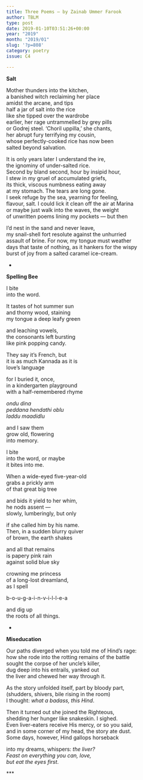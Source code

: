 ```yaml
---
title: Three Poems – by Zainab Ummer Farook
author: TBLM
type: post
date: 2019-01-10T03:51:26+00:00
year: "2019"
month: "2019/01"
slug: '?p=808'
category: poetry
issue: C4

---
```

**Salt**

Mother thunders into the kitchen,  
a banished witch reclaiming her place  
amidst the arcane, and tips  
half a jar of salt into the rice  
like she tipped over the wardrobe  
earlier, her rage untrammelled by grey pills  
or Godrej steel. ‘Choril uppilla,’ she chants,  
her abrupt fury terrifying my cousin,  
whose perfectly-cooked rice has now been  
salted beyond salvation.

It is only years later I understand the ire,  
the ignominy of under-salted rice.  
Second by bland second, hour by insipid hour,  
I stew in my gruel of accumulated griefs,  
its thick, viscous numbness eating away  
at my stomach. The tears are long gone.  
I seek refuge by the sea, yearning for feeling,  
flavour, salt. I could lick it clean off the air at Marina  
or maybe just walk into the waves, the weight  
of unwritten poems lining my pockets — but then

I&#8217;d nest in the sand and never leave,  
my snail-shell fort resolute against the unhurried  
assault of brine. For now, my tongue must weather  
days that taste of nothing, as it hankers for the wispy  
burst of joy from a salted caramel ice-cream.

*

**Spelling Bee**

I bite  
into the word.

It tastes of hot summer sun  
and thorny wood, staining  
my tongue a deep leafy green

and leaching vowels,  
the consonants left bursting  
like pink popping candy.

They say it’s French, but  
it is as much Kannada as it is  
love’s language

for I buried it, once,  
in a kindergarten playground  
with a half-remembered rhyme

_ondu dina  
peddana hendathi oblu  
laddu maadidlu_

and I saw them  
grow old, flowering  
into memory.

I bite  
into the word, or maybe  
it bites into me.

When a wide-eyed five-year-old  
grabs a prickly arm  
of that great big tree

and bids it yield to her whim,  
he nods assent —  
slowly, lumberingly, but only

if she called him by his name.  
Then, in a sudden blurry quiver  
of brown, the earth shakes

and all that remains  
is papery pink rain  
against solid blue sky

crowning me princess  
of a long-lost dreamland,  
as I spell

b-o-u-g-a-i-n-v-i-l-l-e-a

and dig up  
the roots of all things. 

*

**Miseducation**

Our paths diverged when you told me of Hind&#8217;s rage:  
how she rode into the rotting remains of the battle  
sought the corpse of her uncle&#8217;s killer,  
dug deep into his entrails, yanked out  
the liver and chewed her way through it.

As the story unfolded itself, part by bloody part,  
(shudders, shivers, bile rising in the room)  
I thought: _what a badass, this Hind_.

Then it turned out she joined the Righteous,  
shedding her hunger like snakeskin. I sighed.  
Even liver-eaters receive His mercy, or so you said,  
and in some corner of my head, the story ate dust.  
Some days, however, Hind gallops horseback 

into my dreams, whispers: _the liver?  
Feast on everything you can, love,  
but eat the eyes first_.

\***
